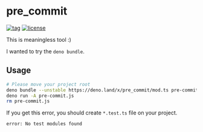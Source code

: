 # pre_commit

[![tag](https://img.shields.io/github/release/lion-man44/pre_commit)](https://github.com/lion-man44/pre_commit/releases)
[![license](https://img.shields.io/github/license/lion-man44/pre_commit)](https://github.com/lion-man44/pre_commit/blob/master/LICENSE)

This is meaningless tool :)

I wanted to try the `deno bundle`.

## Usage

```sh
# Please move your project root
deno bundle --unstable https://deno.land/x/pre_commit/mod.ts pre-commit.js
deno run -A pre-commit.js
rm pre-commit.js
```

If you get this error, you should create `*.test.ts` file on your project.

```sh
error: No test modules found
```
